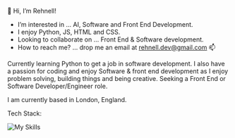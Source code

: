 👋 Hi, I’m Rehnell!
- I’m interested in ... AI, Software and Front End Development.
- I enjoy Python, JS, HTML and CSS.
- Looking to collaborate on ... Front End & Software development.
- How to reach me? ... drop me an email at rehnell.dev@gmail.com 📫

 Currently learning Python to get a job in software development. 
 I also have a passion for coding and enjoy Software & front end development as I enjoy problem solving, building things and being creative. 
 Seeking a Front End or Software Developer/Engineer role. 
 
 I am currently based in London, England. 





Tech Stack:

![My Skills](https://skillicons.dev/icons?i=js,html,css)
<!---
Rehnell/Rehnell is a ✨ special ✨ repository because its `README.md` (this file) appears on your GitHub profile.
You can click the Preview link to take a look at your changes.
--->

